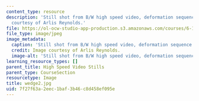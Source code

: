 ```yaml
---
content_type: resource
description: 'Still shot from B/W high speed video, deformation sequence #2. Image
  courtesy of Arlis Reynolds.'
file: https://ol-ocw-studio-app-production.s3.amazonaws.com/courses/6-163-strobe-project-laboratory-fall-2005/7f27f63a2eec1baf3b46c8d458ef095e_wedge2.jpg
file_type: image/jpeg
image_metadata:
  caption: 'Still shot from B/W high speed video, deformation sequence #2.'
  credit: Image courtesy of Arlis Reynolds.
  image-alt: 'Still shot from B/W high speed video, deformation sequence #2.'
learning_resource_types: []
parent_title: High Speed Video Stills
parent_type: CourseSection
resourcetype: Image
title: wedge2.jpg
uid: 7f27f63a-2eec-1baf-3b46-c8d458ef095e
---
```

